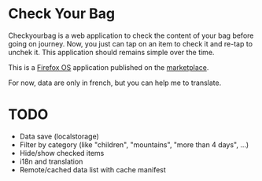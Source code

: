 Check Your Bag
==============

Checkyourbag is a web application to check the content of your bag before going on journey.
Now, you just can tap on an item to check it and re-tap to unchek it.
This application should remains simple over the time.

This is a [Firefox OS](https://www.mozilla.org/en-US/firefox/os/) 
application published on the [marketplace](https://marketplace.firefox.com/app/checkyourbag/).

For now, data are only in french, but you can help me to translate.

TODO
=======
* Data save (localstorage)
* Filter by category (like "children", "mountains", "more than 4 days", ...)
* Hide/show checked items
* i18n and translation
* Remote/cached data list with cache manifest

